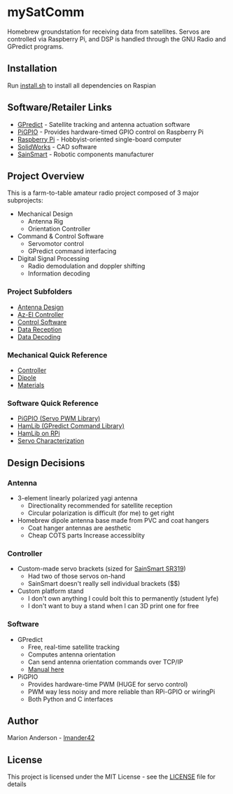 # mySatComm
Homebrew groundstation for receiving data from satellites. Servos are controlled
via Raspberry Pi, and DSP is handled through the GNU Radio and GPredict programs.

## Installation
Run [install.sh](install.sh) to install all dependencies on Raspian

## Software/Retailer Links
* [GPredict](http://gpredict.oz9aec.net/) - Satellite tracking and antenna actuation software
* [PiGPIO](http://abyz.me.uk/rpi/pigpio/index.html) - Provides hardware-timed GPIO control on Raspberry Pi
* [Raspberry Pi](https://www.raspberrypi.org/) - Hobbyist-oriented single-board computer
* [SolidWorks](https://www.solidworks.com/) - CAD software
* [SainSmart](https://www.com.sainsmart) - Robotic components manufacturer

## Project Overview
This is a farm-to-table amateur radio project composed of 3 major subprojects:

* Mechanical Design
	* Antenna Rig
	* Orientation Controller
* Command & Control Software
	* Servomotor control
	* GPredict command interfacing
* Digital Signal Processing
	* Radio demodulation and doppler shifting
	* Information decoding

### Project Subfolders
* [Antenna Design](mechanical/antenna)
* [Az-El Controller](mechanical/azel_controller)
* [Control Software](cmd-n-ctl/)
* [Data Reception](sdr/rx)
* [Data Decoding](sdr/decoder)

### Mechanical Quick Reference
* [Controller](mechanical/drawings/controller.PDF)
* [Dipole ](mechanical/drawings/dipole.PDF)
* [Materials](BOM.txt)

### Software Quick Reference
* [PiGPIO (Servo PWM Library)](http://abyz.me.uk/rpi/pigpio/pigpiod.html)
* [HamLib (GPredict Command Library)](http://hamlib.sourceforge.net/manuals/1.2.15/index.html)
* [HamLib on RPi](https://kb9mwr.blogspot.com/2013/04/raspberry-pi-web-based-rig-control.html)
* [Servo Characterization](cmd-n-ctl/Sweep/Sweep.ino)

## Design Decisions
### Antenna
* 3-element linearly polarized yagi antenna
	* Directionality recommended for satellite reception
	* Circular polarization is difficult (for me) to get right
* Homebrew dipole antenna base made from PVC and coat hangers
	* Coat hanger antennas are aesthetic
	* Cheap COTS parts Increase accessiblity

### Controller
* Custom-made servo brackets (sized for [SainSmart SR319](https://www.sainsmart.com/products/copy-of-all-purpose-digital-servo-sr318?nosto=customers-also-bought))
	* Had two of those servos on-hand
	* SainSmart doesn't really sell  individual brackets  ($$)
* Custom platform stand
	* I don't own anything I could bolt this to permanently (student lyfe)
	* I don't want to buy a stand when I can 3D print one for free

### Software
* GPredict
	* Free, real-time satellite tracking
	* Computes antenna orientation
	* Can send antenna orientation commands over TCP/IP
	* [Manual here](documentation/gpredict_manual.PDF)
* PiGPIO
	* Provides hardware-time PWM (HUGE for servo control)
	* PWM way less noisy and more reliable than RPi-GPIO or wiringPi
	* Both Python and C interfaces

## Author
Marion Anderson - [lmander42](https://github.com/lmander42)
## License
This project is licensed under the MIT License - see the [LICENSE](LICENSE.md) file for details
